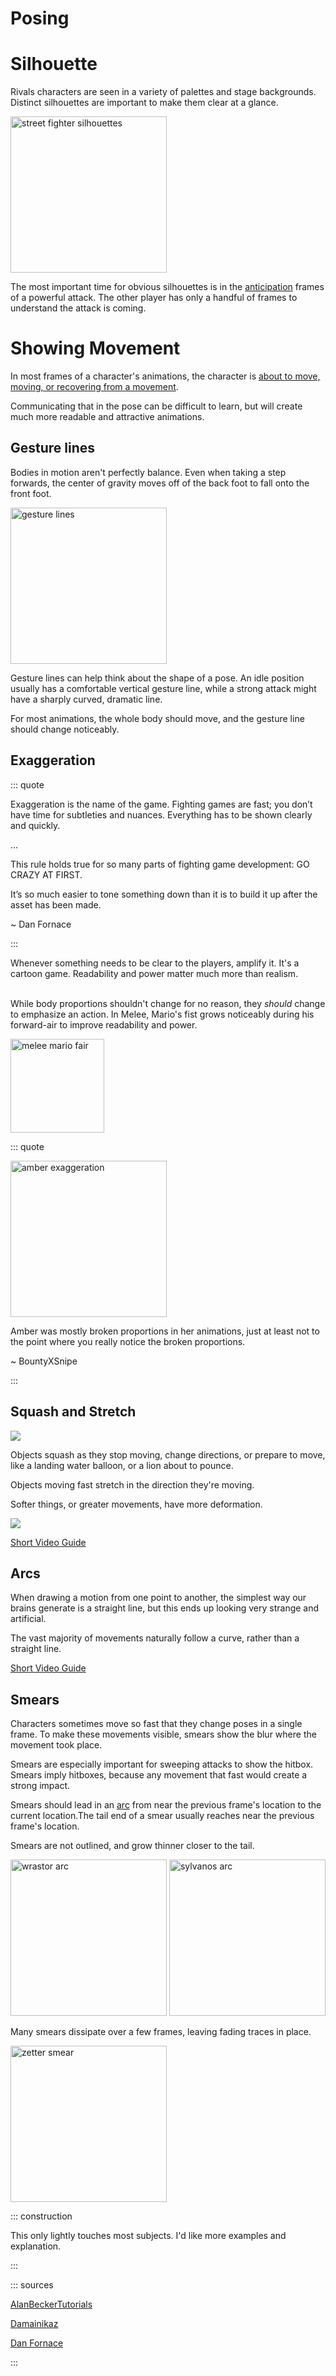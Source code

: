 # Posing

# Silhouette

Rivals characters are seen in a variety of palettes and stage backgrounds. Distinct silhouettes are important to make
them clear at a glance.

<img src="https://miro.medium.com/max/500/1*9fCU18CzaD3GYgIqMd42Gw.png" height=250 alt="street fighter silhouettes">

The most important time for obvious silhouettes is in the [anticipation](anticipation_action_recovery.md#anticipation)
frames of a powerful attack. The other player has only a handful of frames to understand the attack is coming.

# Showing Movement

In most frames of a character's animations, the character
is [about to move, moving, or recovering from a movement](anticipation_action_recovery.md).

Communicating that in the pose can be difficult to learn, but will create much more readable and attractive animations.

## Gesture lines

Bodies in motion aren't perfectly balance. Even when taking a step forwards, the center of gravity moves off of the back
foot to fall onto the front foot.

<img src="https://images-wixmp-ed30a86b8c4ca887773594c2.wixmp.com/f/060c5b2a-d29c-4413-a193-8ea0726072c5/db07u5s-856eca40-086d-4c53-ad23-a59b63bf98cb.png?token=eyJ0eXAiOiJKV1QiLCJhbGciOiJIUzI1NiJ9.eyJzdWIiOiJ1cm46YXBwOiIsImlzcyI6InVybjphcHA6Iiwib2JqIjpbW3sicGF0aCI6IlwvZlwvMDYwYzViMmEtZDI5Yy00NDEzLWExOTMtOGVhMDcyNjA3MmM1XC9kYjA3dTVzLTg1NmVjYTQwLTA4NmQtNGM1My1hZDIzLWE1OWI2M2JmOThjYi5wbmcifV1dLCJhdWQiOlsidXJuOnNlcnZpY2U6ZmlsZS5kb3dubG9hZCJdfQ.DJ9W9Zm9zKJ8uTvSEJMMbCCucVVSdOLXIeTZEp7IcT0" height=250 alt="gesture lines">

Gesture lines can help think about the shape of a pose. An idle position usually has a comfortable vertical gesture
line, while a strong attack might have a sharply curved, dramatic line.

For most animations, the whole body should move, and the gesture line should change noticeably.

## Exaggeration

::: quote

Exaggeration is the name of the game. Fighting games are fast; you don’t have time for subtleties and nuances. Everything has to be shown clearly and quickly.

...

This rule holds true for so many parts of fighting game development: GO CRAZY AT FIRST.

It’s so much easier to tone something down than it is to build it up after the asset has been made.

~ Dan Fornace

:::

Whenever something needs to be clear to the players, amplify it. It's a cartoon game. Readability and power matter much more than realism.

\
While body proportions shouldn't change for no reason, they *should* change to emphasize an action.
In Melee, Mario's fist grows noticeably during his forward-air to improve readability and power.

<img src="https://ssb.wiki.gallery/images/5/5b/MarioFairSSBM.gif" height="150" alt="melee mario fair">

::: quote

<img src="https://cdn.discordapp.com/attachments/630864417671741499/674667946492297216/unknown.png" height=250 alt="amber exaggeration">

Amber was mostly broken proportions in her animations, just at least not to the point where you really notice the broken proportions.

~ BountyXSnipe

:::

## Squash and Stretch

![](https://miro.medium.com/max/700/1*5G9UyVH76F2PewgFkBRkZA.png)

Objects squash as they stop moving, change directions, or prepare to move, like a landing water balloon, or a lion about
to pounce.

Objects moving fast stretch in the direction they're moving.

Softer things, or greater movements, have more deformation.

![](https://miro.medium.com/max/700/1*ilBeci2TEyjdulq81u9d9w.png)

[Short Video Guide](https://youtu.be/haa7n3UGyDc?t=11)

## Arcs

When drawing a motion from one point to another, the simplest way our brains generate is a straight line, but this ends
up looking very strange and artificial.

The vast majority of movements naturally follow a curve, rather than a straight line.

[Short Video Guide](https://youtu.be/I1_tZ9LhJD4?t=8)

## Smears

Characters sometimes move so fast that they change poses in a single frame. To make these movements visible, smears show
the blur where the movement took place.

Smears are especially important for sweeping attacks to show the hitbox. Smears imply hitboxes, because any movement
that fast would create a strong impact.

Smears should lead in an [arc](pose.md#arcs) from near the previous frame's location to the
current location.The tail end of a smear usually reaches near the previous frame's location.

Smears are not outlined, and grow thinner closer to the tail.

<img src="https://i.gyazo.com/957ef2ddb5c9c9a83d87738df034b2a1.png" height=250 alt="wrastor arc">
<img src="https://i.gyazo.com/b9be1ecfb42b5dd959ec2194a338cacd.png" height=250 alt="sylvanos arc">

Many smears dissipate over a few frames, leaving fading traces in place.

<img src="https://i.gyazo.com/3cc98ef8688b74a40ec142621b7ddbd2.png" height=250 alt="zetter smear">

::: construction

This only lightly touches most subjects. I'd like more examples and explanation.

:::

::: sources

[AlanBeckerTutorials](https://www.youtube.com/channel/UCAxYH9DWyVmMpS9NgyxoTFQ)

[Damainikaz](https://www.deviantart.com/damaimikaz)

[Dan Fornace](https://fornace.medium.com/fighting-game-design-with-dan-fornace-the-power-of-silhouettes-915fde48318f)

:::
